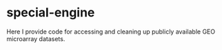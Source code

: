 # special-engine

Here I provide code for accessing and cleaning up publicly available GEO microarray datasets.
